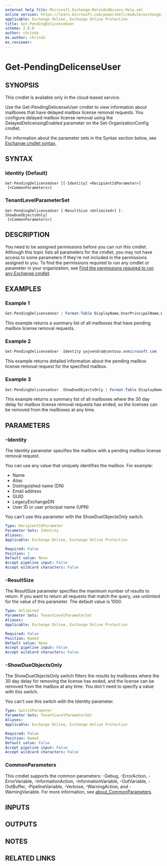 ```yaml
---
external help file: Microsoft.Exchange.RolesAndAccess-Help.xml
online version: https://learn.microsoft.com/powershell/module/exchange/get-pendingdelicenseuser
applicable: Exchange Online, Exchange Online Protection
title: Get-PendingDelicenseUser
schema: 2.0.0
author: chrisda
ms.author: chrisda
ms.reviewer:
---
```



# Get-PendingDelicenseUser

## SYNOPSIS
This cmdlet is available only in the cloud-based service.

Use the Get-PendingDelicenseUser cmdlet to view information about mailboxes that have delayed mailbox license removal requests. You configure delayed mailbox license removal using the DelayedDelicensingEnabled parameter on the Set-OrganizationConfig cmdlet.

For information about the parameter sets in the Syntax section below, see [Exchange cmdlet syntax](https://learn.microsoft.com/powershell/exchange/exchange-cmdlet-syntax).

## SYNTAX

### Identity (Default)
```
Get-PendingDelicenseUser [[-Identity] <RecipientIdParameter>]
 [<CommonParameters>]
```

### TenantLevelParameterSet
```
Get-PendingDelicenseUser [-ResultSize <Unlimited>] [-ShowDueObjectsOnly]
 [<CommonParameters>]
```

## DESCRIPTION
You need to be assigned permissions before you can run this cmdlet. Although this topic lists all parameters for the cmdlet, you may not have access to some parameters if they're not included in the permissions assigned to you. To find the permissions required to run any cmdlet or parameter in your organization, see [Find the permissions required to run any Exchange cmdlet](https://learn.microsoft.com/powershell/exchange/find-exchange-cmdlet-permissions).

## EXAMPLES

### Example 1
```powershell
Get-PendingDelicenseUser | Format-Table DisplayName,UserPrincipalName,WhenDueForDelicensingUTC
```

This example returns a summary list of all mailboxes that have pending mailbox license removal requests.

### Example 2
```powershell
Get-PendingDelicenseUser -Identity yajvendra@contoso.onmicrosoft.com
```

This example returns detailed information about the pending mailbox license removal request for the specified mailbox.

### Example 3
```powershell
Get-PendingDelicenseUser -ShowDueObjectsOnly | Format-Table DisplayName,UserPrincipalName,WhenDueForDelicensingUTC
```

This example returns a summary list of all mailboxes where the 30 day delay for mailbox license removal requests has ended, so the licenses can be removed from the mailboxes at any time. 

## PARAMETERS

### -Identity
The Identity parameter specifies the mailbox with a pending mailbox license removal request.

You can use any value that uniquely identifies the mailbox. For example:

- Name
- Alias
- Distinguished name (DN)
- Email address
- GUID
- LegacyExchangeDN
- User ID or user principal name (UPN)

You can't use this parameter with the ShowDueObjectsOnly switch.

```yaml
Type: RecipientIdParameter
Parameter Sets: Identity
Aliases:
Applicable: Exchange Online, Exchange Online Protection

Required: False
Position: 1
Default value: None
Accept pipeline input: False
Accept wildcard characters: False
```

### -ResultSize
The ResultSize parameter specifies the maximum number of results to return. If you want to return all requests that match the query, use unlimited for the value of this parameter. The default value is 1000.

```yaml
Type: Unlimited
Parameter Sets: TenantLevelParameterSet
Aliases:
Applicable: Exchange Online, Exchange Online Protection

Required: False
Position: Named
Default value: None
Accept pipeline input: False
Accept wildcard characters: False
```

### -ShowDueObjectsOnly
The ShowDueObjectsOnly switch filters the results by mailboxes where the 30 day delay for removing the license has ended, and the license can be removed from the mailbox at any time. You don't need to specify a value with this switch.

You can't use this switch with the Identity parameter.

```yaml
Type: SwitchParameter
Parameter Sets: TenantLevelParameterSet
Aliases:
Applicable: Exchange Online, Exchange Online Protection

Required: False
Position: Named
Default value: False
Accept pipeline input: False
Accept wildcard characters: False
```

### CommonParameters
This cmdlet supports the common parameters: -Debug, -ErrorAction, -ErrorVariable, -InformationAction, -InformationVariable, -OutVariable, -OutBuffer, -PipelineVariable, -Verbose, -WarningAction, and -WarningVariable. For more information, see [about_CommonParameters](https://go.microsoft.com/fwlink/p/?LinkID=113216).

## INPUTS

## OUTPUTS

## NOTES

## RELATED LINKS
